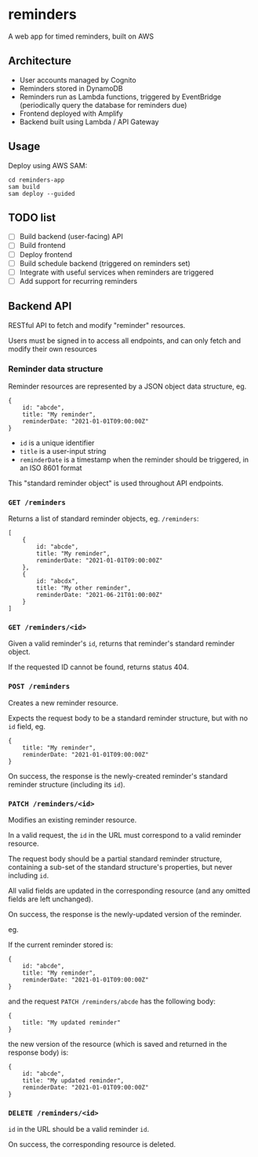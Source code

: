 # reminders

A web app for timed reminders, built on AWS

## Architecture

- User accounts managed by Cognito
- Reminders stored in DynamoDB
- Reminders run as Lambda functions, triggered by EventBridge (periodically query the database for reminders due)
- Frontend deployed with Amplify
- Backend built using Lambda / API Gateway

## Usage

Deploy using AWS SAM:

```
cd reminders-app
sam build
sam deploy --guided
```

## TODO list

- [ ] Build backend (user-facing) API
- [ ] Build frontend
- [ ] Deploy frontend
- [ ] Build schedule backend (triggered on reminders set)
- [ ] Integrate with useful services when reminders are triggered
- [ ] Add support for recurring reminders

## Backend API

RESTful API to fetch and modify "reminder" resources.

Users must be signed in to access all endpoints, and can only fetch and modify their own resources

### Reminder data structure

Reminder resources are represented by a JSON object data structure, eg.

```
{
    id: "abcde",
    title: "My reminder",
    reminderDate: "2021-01-01T09:00:00Z"
}
```

- `id` is a unique identifier
- `title` is a user-input string
- `reminderDate` is a timestamp when the reminder should be triggered, in an ISO 8601 format

This "standard reminder object" is used throughout API endpoints.

### `GET /reminders`

Returns a list of standard reminder objects, eg. `/reminders`:

```
[
    {
        id: "abcde",
        title: "My reminder",
        reminderDate: "2021-01-01T09:00:00Z"
    },
    {
        id: "abcdx",
        title: "My other reminder",
        reminderDate: "2021-06-21T01:00:00Z"
    }
]
```

### `GET /reminders/<id>`

Given a valid reminder's `id`, returns that reminder's standard reminder object.

If the requested ID cannot be found, returns status 404.

### `POST /reminders`

Creates a new reminder resource.

Expects the request body to be a standard reminder structure, but with no `id` field, eg.

```
{
    title: "My reminder",
    reminderDate: "2021-01-01T09:00:00Z"
}
```

On success, the response is the newly-created reminder's standard reminder structure (including its `id`).

### `PATCH /reminders/<id>`

Modifies an existing reminder resource.

In a valid request, the `id` in the URL must correspond to a valid reminder resource.

The request body should be a partial standard reminder structure, containing a sub-set of the standard structure's properties, but never including `id`.

All valid fields are updated in the corresponding resource (and any omitted fields are left unchanged).

On success, the response is the newly-updated version of the reminder.

eg.

If the current reminder stored is:

```
{
    id: "abcde",
    title: "My reminder",
    reminderDate: "2021-01-01T09:00:00Z"
}
```

and the request `PATCH /reminders/abcde` has the following body:

```
{
    title: "My updated reminder"
}
```

the new version of the resource (which is saved and returned in the response body) is:

```
{
    id: "abcde",
    title: "My updated reminder",
    reminderDate: "2021-01-01T09:00:00Z"
}
```

### `DELETE /reminders/<id>`

`id` in the URL should be a valid reminder `id`.

On success, the corresponding resource is deleted.
